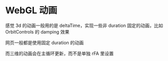 # WebGL 动画

感觉 3d 的动画一般用的是 deltaTime，实现一些非 duration 固定的动画，比如 OrbitControls 的 damping 效果

网页一般都是使用固定 duration 的动画

而三维的动画会在主循环更新，而不是单独 rFA 里设置
